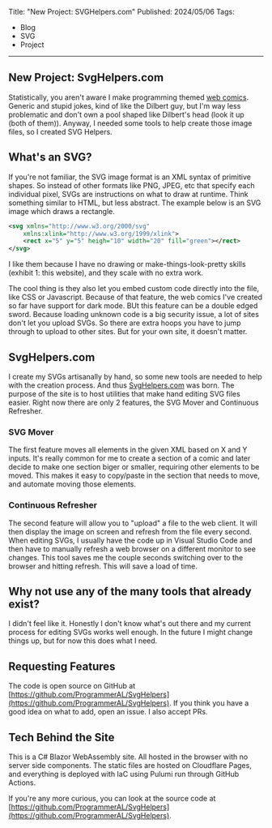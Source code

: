 Title: "New Project: SVGHelpers.com"
Published: 2024/05/06
Tags: 
- Blog
- SVG
- Project
---

## New Project: SvgHelpers.com

Statistically, you aren't aware I make programming themed [web comics](https://programmeral.com/comics/latest). Generic and stupid jokes, kind of like the Dilbert guy, but I'm way less problematic and don't own a pool shaped like Dilbert's head (look it up (both of them)). Anyway, I needed some tools to help create those image files, so I created SVG Helpers.

## What's an SVG?

If you're not familiar, the SVG image format is an XML syntax of primitive shapes. So instead of other formats like PNG, JPEG, etc that specify each individual pixel, SVGs are instructions on what to draw at runtime. Think something similar to HTML, but less abstract. The example below is an SVG image which draws a rectangle.

```svg
<svg xmlns="http://www.w3.org/2000/svg"
    xmlns:xlink="http://www.w3.org/1999/xlink">
    <rect x="5" y="5" heigh="10" width="20" fill="green"></rect>
</svg>
```

I like them because I have no drawing or make-things-look-pretty skills (exhibit 1: this website), and they scale with no extra work.

The cool thing is they also let you embed custom code directly into the file, like CSS or Javascript. Because of that feature, the web comics I've created so far have support for dark mode. BUt this feature can be a double edged sword. Because loading unknown code is a big security issue, a lot of sites don't let you upload SVGs. So there are extra hoops you have to jump through to upload to other sites. But for your own site, it doesn't matter.

## SvgHelpers.com

I create my SVGs artisanally by hand, so some new tools are needed to help with the creation process. And thus [SvgHelpers.com](SvgHelpers.com) was born. The purpose of the site is to host utilities that make hand editing SVG files easier. Right now there are only 2 features, the SVG Mover and Continuous Refresher.

### SVG Mover

The first feature moves all elements in the given XML based on X and Y inputs. It's really common for me to create a section of a comic and later decide to make one section biger or smaller, requiring other elements to be moved. This makes it easy to copy/paste in the section that needs to move, and automate moving those elements.

### Continuous Refresher

The second feature will allow you to "upload" a file to the web client. It will then display the image on screen and refresh from the file every second. When editing SVGs, I usually have the code up in Visual Studio Code and then have to manually refresh a web browser on a different monitor to see changes. This tool saves me the couple seconds switching over to the browser and hitting refresh. This will save a load of time.

## Why not use any of the many tools that already exist?

I didn't feel like it. Honestly I don't know what's out there and my current process for editing SVGs works well enough. In the future I might change things up, but for now this does what I need. 

## Requesting Features

The code is open source on GitHub at [https://github.com/ProgrammerAL/SvgHelpers](https://github.com/ProgrammerAL/SvgHelpers). If you think you have a good idea on what to add, open an issue. I also accept PRs. 

## Tech Behind the Site

This is a C# Blazor WebAssembly site. All hosted in the browser with no server side components. The static files are hosted on Cloudflare Pages, and everything is deployed with IaC using Pulumi run through GitHub Actions. 

If you're any more curious, you can look at the source code at [https://github.com/ProgrammerAL/SvgHelpers](https://github.com/ProgrammerAL/SvgHelpers).

